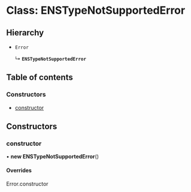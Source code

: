 # Class: ENSTypeNotSupportedError

## Hierarchy

- `Error`

  ↳ **`ENSTypeNotSupportedError`**

## Table of contents

### Constructors

- [constructor](ENSTypeNotSupportedError.md#constructor)

## Constructors

### constructor

• **new ENSTypeNotSupportedError**()

#### Overrides

Error.constructor
